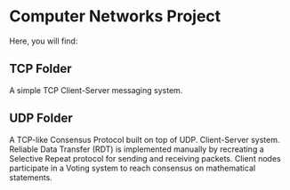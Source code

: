 # Computer Networks Project
Here, you will find:
## TCP Folder
 A simple TCP Client-Server messaging system.
## UDP Folder
 A TCP-like Consensus Protocol built on top of UDP. Client-Server system. Reliable Data Transfer (RDT) is implemented manually by recreating a Selective Repeat protocol for sending and receiving packets. Client nodes participate in a Voting system to reach consensus on mathematical statements.